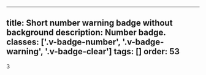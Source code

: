<!--
 *              © 2025 Visa
 *
 * Licensed under the Apache License, Version 2.0 (the "License");
 * you may not use this file except in compliance with the License.
 * You may obtain a copy of the License at
 *
 *         http://www.apache.org/licenses/LICENSE-2.0
 *
 * Unless required by applicable law or agreed to in writing, software
 * distributed under the License is distributed on an "AS IS" BASIS,
 * WITHOUT WARRANTIES OR CONDITIONS OF ANY KIND, either express or implied.
 * See the License for the specific language governing permissions and
 * limitations under the License.
 *
 -->
---
title: Short number warning badge without background
description: Number badge.
classes: ['.v-badge-number', '.v-badge-warning', '.v-badge-clear']
tags: []
order: 53
---

<div class="v-badge v-badge-number v-badge-warning v-badge-clear v-typography-label-active">
  3
</div>
